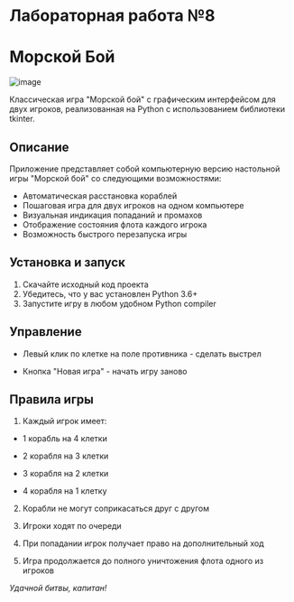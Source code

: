 # Лабораторная работа №8



# Морской Бой

![image](https://github.com/user-attachments/assets/63ffdccb-ec3e-49b3-8e60-5a3c357c0a06)


Классическая игра "Морской бой" с графическим интерфейсом для двух игроков, реализованная на Python с использованием библиотеки tkinter.

## Описание

Приложение представляет собой компьютерную версию настольной игры "Морской бой" со следующими возможностями:
- Автоматическая расстановка кораблей
- Пошаговая игра для двух игроков на одном компьютере
- Визуальная индикация попаданий и промахов
- Отображение состояния флота каждого игрока
- Возможность быстрого перезапуска игры



## Установка и запуск

1. Скачайте исходный код проекта
2. Убедитесь, что у вас установлен Python 3.6+
3. Запустите игру в любом удобном Python compiler


## Управление

- Левый клик по клетке на поле противника - сделать выстрел

- Кнопка "Новая игра" - начать игру заново


## Правила игры
1) Каждый игрок имеет:

- 1 корабль на 4 клетки

- 2 корабля на 3 клетки

- 3 корабля на 2 клетки

- 4 корабля на 1 клетку

2) Корабли не могут соприкасаться друг с другом

3) Игроки ходят по очереди

4) При попадании игрок получает право на дополнительный ход

5) Игра продолжается до полного уничтожения флота одного из игроков


*Удачной битвы, капитан!*













